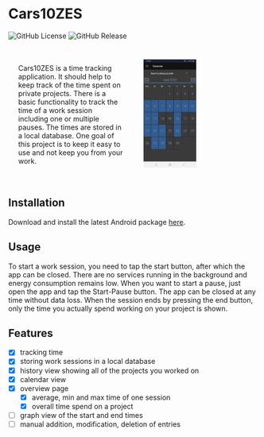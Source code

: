 # Cars10ZES

![GitHub License](https://img.shields.io/github/license/MMaue/Cars10ZES)
![GitHub Release](https://img.shields.io/github/v/release/MMaue/Cars10ZES?include_prereleases&sort=semver)

<div style="display: flex; align-items: center;">
  <div style="flex: 1; padding: 20px;">
    <p>Cars10ZES is a time tracking application. It should help to keep track of the time spent on private projects. There is a basic functionality to track the time of a work session including one or multiple pauses. The times are stored in a local database. One goal of this project is to keep it easy to use and not keep you from your work.</p>
  </div>
  <div style="flex: 1; padding: 20px;">
    <img src="screenshot.gif" alt="Your GIF" style="max-width: 50%; height: auto;">
  </div>
</div>

## Installation

Download and install the latest Android package [here](https://github.com/MMaue/Cars10ZES/releases/download/v0.2.3/Cars10ZES_0.2.3.apk).

## Usage

To start a work session, you need to tap the start button, after which the app can be closed. There are no services running in the background and energy consumption remains low. When you want to start a pause, just open the app and tap the Start-Pause button. The app can be closed at any time without data loss. When the session ends by pressing the end button, only the time you actually spend working on your project is shown.

## Features

- [x] tracking time
- [x] storing work sessions in a local database
- [x] history view showing all of the projects you worked on
- [x] calendar view
- [x] overview page
  - [x] average, min and max time of one session
  - [x] overall time spend on a project
- [ ] graph view of the start and end times
- [ ] manual addition, modification, deletion of entries
